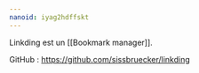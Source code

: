 ```yaml
---
nanoid: iyag2hdffskt
---
```

Linkding est un [[Bookmark manager]].

GitHub : https://github.com/sissbruecker/linkding
